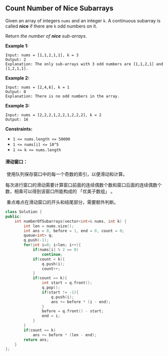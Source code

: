 ## Count Number of Nice Subarrays

Given an array of integers `nums` and an integer `k`. A continuous subarray is called **nice** if there are `k` odd numbers on it.

Return *the number of **nice** sub-arrays*.

**Example 1:**

```
Input: nums = [1,1,2,1,1], k = 3
Output: 2
Explanation: The only sub-arrays with 3 odd numbers are [1,1,2,1] and [1,2,1,1].
```

**Example 2:**

```
Input: nums = [2,4,6], k = 1
Output: 0
Explanation: There is no odd numbers in the array.
```

**Example 3:**

```
Input: nums = [2,2,2,1,2,2,1,2,2,2], k = 2
Output: 16
```

**Constraints:**

- `1 <= nums.length <= 50000`
- `1 <= nums[i] <= 10^5`
- `1 <= k <= nums.length`

#### 滑动窗口：

​		使用队列保存窗口中的每一个奇数的索引，以便滑动和计算。

​		每次进行窗口的滑动需要计算窗口前面的连续偶数个数和窗口后面的连续偶数个数，相乘可以得到该窗口所能构成的 「优美子数组」 。

​		重点难点在滑动窗口的开头和结尾部分，需要额外判断。

```c++
class Solution {
public:
    int numberOfSubarrays(vector<int>& nums, int k) {
        int len = nums.size();
        int ans = 0, before = 1, end = 0, count = 0;
        queue<int> q;
        q.push(-1);
        for(int i=0; i<len; i++){
            if(nums[i] % 2 == 0)
                continue;
            if(count < k){
                q.push(i);
                count++;
            }
            if(count == k){
                int start = q.front();
                q.pop();
                if(start != -1){
                    q.push(i);
                    ans += before * (i - end);
                }
                before = q.front() - start;
                end = i;
            }
        }
        if(count == k)
            ans += before * (len - end);
        return ans;
    }
};
```

